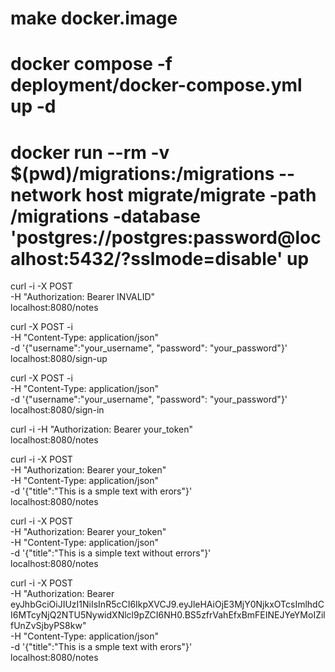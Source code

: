 # make docker.image 

# docker compose -f deployment/docker-compose.yml up -d

# docker run --rm -v $(pwd)/migrations:/migrations --network host migrate/migrate -path /migrations -database 'postgres://postgres:password@localhost:5432/?sslmode=disable' up

curl -i -X POST \
-H "Authorization: Bearer INVALID" \
localhost:8080/notes

curl -X POST -i \
-H "Content-Type: application/json" \
-d '{"username":"your_username", "password": "your_password"}' \
localhost:8080/sign-up

curl -X POST -i \
-H "Content-Type: application/json" \
-d '{"username":"your_username", "password": "your_password"}' \
localhost:8080/sign-in

curl -i -H "Authorization: Bearer your_token" \
localhost:8080/notes

curl -i -X POST \
-H "Authorization: Bearer your_token" \
-H "Content-Type: application/json" \
-d '{"title":"This is a smple text with erors"}' \
localhost:8080/notes

curl -i -X POST \
-H "Authorization: Bearer your_token" \
-H "Content-Type: application/json" \
-d '{"title":"This is a simple text without errors"}' \
localhost:8080/notes

curl -i -X POST \
-H "Authorization: Bearer eyJhbGciOiJIUzI1NiIsInR5cCI6IkpXVCJ9.eyJleHAiOjE3MjY0NjkxOTcsImlhdCI6MTcyNjQ2NTU5NywidXNlcl9pZCI6NH0.BS5zfrVahEfxBmFEINEJYeYMoIZilfUnZvSjbyPS8kw" \
-H "Content-Type: application/json" \
-d '{"title":"This is a smple text with erors"}' \
localhost:8080/notes

